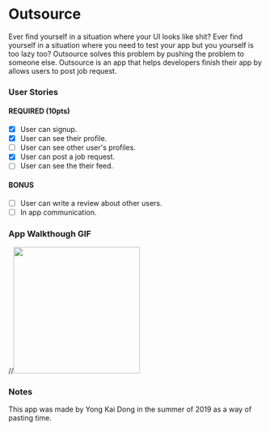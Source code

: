 # Outsource
Ever find yourself in a situation where your UI looks like shit? Ever find yourself in a situation where you need to test your app but you yourself is too lazy too? Outsource solves this problem by pushing the problem to someone else. Outsource is an app that helps developers finish their app by allows users to post job request.

### User Stories

#### REQUIRED (10pts)
- [x] User can signup.
- [x] User can see their profile.
- [ ] User can see other user's profiles.
- [x] User can post a job request.
- [ ] User can see the their feed.

#### BONUS
- [ ] User can write a review about other users.
- [ ] In app communication.

### App Walkthough GIF

//<img src="./FlixDemo2.1.gif" width=250><br>

### Notes
This app was made by Yong Kai Dong in the summer of 2019 as a way of pasting time.
